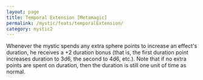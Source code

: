 ```yaml
---
layout: page
title: Temporal Extension [Metamagic]
permalink: /mystic/feats/temporalExtension/
category: mystic2
---
```

Whenever the mystic spends any extra sphere points to increase an
effect's duration, he receives a +2 duration bonus (that is, the first
duration point increases duration to 3d6, the second to 4d6, etc.). Note
that if no extra points are spent on duration, then the duration is
still one unit of time as normal.

